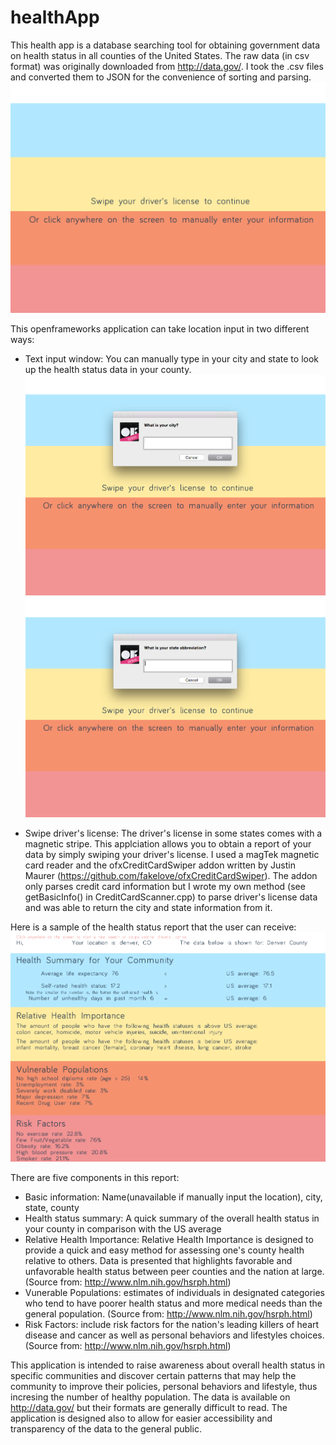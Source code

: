 # healthApp

This health app is a database searching tool for obtaining government data on health status in all counties of the United States. 
The raw data (in csv format) was originally downloaded from http://data.gov/. I took the .csv files and converted them to JSON for the convenience of sorting and parsing. 
!['application screenshot'](https://github.com/advCodingG/healthApp/blob/master/assets/screenshot1.png)

This openframeworks application can take location input in two different ways:
- Text input window:
You can manually type in your city and state to look up the health status data in your county. 
!['input window screenshot city'](https://github.com/advCodingG/healthApp/blob/master/assets/screenshot2.png)
!['input window screenshot state'](https://github.com/advCodingG/healthApp/blob/master/assets/screenshot3.png)

- Swipe driver's license:
The driver's license in some states comes with a magnetic stripe. This applciation allows you to obtain a report of your data by simply swiping your driver's license.
I used a magTek magnetic card reader and the ofxCreditCardSwiper addon written by Justin Maurer (https://github.com/fakelove/ofxCreditCardSwiper). 
The addon only parses credit card information but I wrote my own method (see getBasicInfo() in CreditCardScanner.cpp) to parse driver's license data and was able to return the city and state information from it.

Here is a sample of the health status report that the user can receive: 
!['input window screenshot report'](https://github.com/advCodingG/healthApp/blob/master/assets/screenshot4.png)

There are five components in this report: 
- Basic information: Name(unavailable if manually input the location), city, state, county
- Health status summary: A quick summary of the overall health status in your county in comparison with the US average
- Relative Health Importance: Relative Health Importance is designed to provide a quick and easy method for assessing one's county health relative to others. Data is presented that highlights favorable and unfavorable health status between peer counties and the nation at large.
(Source from: http://www.nlm.nih.gov/hsrph.html)
- Vunerable Populations: estimates of individuals in designated categories who tend to have poorer health status and more medical needs than the general population.
(Source from: http://www.nlm.nih.gov/hsrph.html)
- Risk Factors: include risk factors for the nation's leading killers of heart disease and cancer as well as personal behaviors and lifestyles choices.
(Source from: http://www.nlm.nih.gov/hsrph.html)

This application is intended to raise awareness about overall health status in specific communities and discover certain patterns that may help the community to improve their policies, personal behaviors and lifestyle, thus incresing the number of healthy population. The data is available on http://data.gov/ but their formats are generally difficult to read. The application is designed also to allow for easier accessibility and transparency of the data to the general public. 
